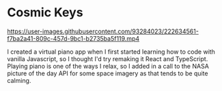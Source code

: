# Cosmic Keys

https://user-images.githubusercontent.com/93284023/222634561-f7ba2a41-809c-457d-9bc1-b2735ba5f119.mp4


I created a virtual piano app when I first started learning how to code with vanilla Javascript, so I thought I'd try remaking it React and TypeScript. Playing piano is one of the ways I relax, so I added in a call to the NASA picture of the day API for some space imagery as that tends to be quite calming. 
